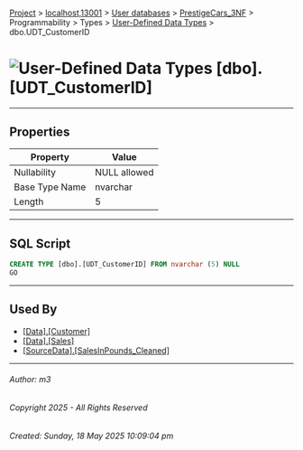 #### 

[Project](../../../../../../index.md) > [localhost,13001](../../../../../index.md) > [User databases](../../../../index.md) > [PrestigeCars_3NF](../../../index.md) > Programmability > Types > [User-Defined Data Types](User-Defined_Data_Types.md) > dbo.UDT_CustomerID

# ![User-Defined Data Types](../../../../../../Images/UserDefinedDataType32.png) [dbo].[UDT_CustomerID]

---

## <a name="#properties"></a>Properties

| Property | Value |
|---|---|
| Nullability | NULL allowed |
| Base Type Name | nvarchar |
| Length | 5 |


---

## <a name="#sqlscript"></a>SQL Script

```sql
CREATE TYPE [dbo].[UDT_CustomerID] FROM nvarchar (5) NULL
GO

```


---

## <a name="#usedby"></a>Used By

* [[Data].[Customer]](../../../Tables/Data_Customer.md)
* [[Data].[Sales]](../../../Tables/Data_Sales.md)
* [[SourceData].[SalesInPounds_Cleaned]](../../../Tables/SourceData_SalesInPounds_Cleaned.md)


---

###### Author:  m3

###### Copyright 2025 - All Rights Reserved

###### Created: Sunday, 18 May 2025 10:09:04 pm

